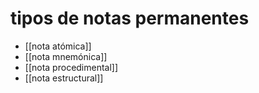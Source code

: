 # tipos de notas permanentes
- [[nota atómica]]
- [[nota mnemónica]]
- [[nota procedimental]]
- [[nota estructural]]
